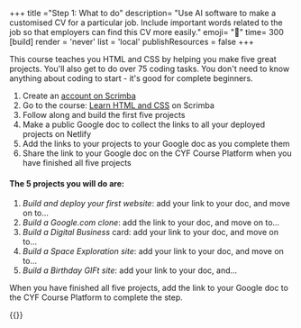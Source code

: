 +++
title ="Step 1: What to do"
description= "Use AI software to make a customised CV for a particular job. Include important words related to the job so that employers can find this CV more easily."
emoji= "🤖"
time= 300
[build]
  render = 'never'
  list = 'local'
  publishResources = false 
+++

This course teaches you HTML and CSS by helping you make five great projects. You'll also get to do over 75 coding tasks. You don't need to know anything about coding to start - it's good for complete beginners.

1. Create an [account on Scrimba](https://v2.scrimba.com/home)
1. Go to the course: [Learn HTML and CSS](https://v2.scrimba.com/learn-html-and-css-c0p) on Scrimba
1. Follow along and build the first five projects
1. Make a public Google doc to collect the links to all your deployed projects on Netlify
1. Add the links to your projects to your Google doc as you complete them
1. Share the link to your Google doc on the CYF Course Platform when you have finished all five projects

#### The 5 projects you will do are:

1. _Build and deploy your first website_: add your link to your doc, and move on to...
1. _Build a Google.com clone_: add the link to your doc, and move on to...
1. _Build a Digital Business_ card: add your link to your doc, and move on to...
1. _Build a Space Exploration site_: add your link to your doc, and move on to...
1. _Build a Birthday GIFt site_: add your link to your doc, and...

When you have finished all five projects, add the link to your Google doc to the CYF Course Platform to complete the step.

{{<blocklink
  src="https://v2.scrimba.com/learn-html-and-css-c0p"
  name="Learn HTML and CSS"
  caption="Scrimba">}}
